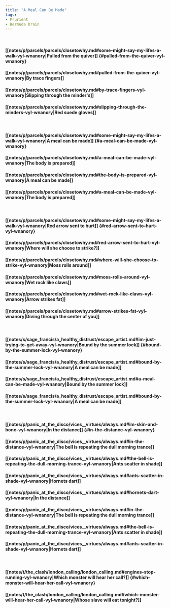 ```yaml
---
title: "A Meal Can Be Made"
tags:
- Prurient
- Bermuda Drain
---
```

&nbsp;
#### [[notes/p/parcels/parcels/closetowhy.md#some-might-say-my-lifes-a-walk-vyl-wnanory|Pulled from the quiver]] {#pulled-from-the-quiver-vyl-wnanory}
#### [[notes/p/parcels/parcels/closetowhy.md#pulled-from-the-quiver-vyl-wnanory|By trace fingers]]
#### [[notes/p/parcels/parcels/closetowhy.md#by-trace-fingers-vyl-wnanory|Slipping through the minder's]]
#### [[notes/p/parcels/parcels/closetowhy.md#slipping-through-the-minders-vyl-wnanory|Red suede gloves]]
&nbsp;
#### [[notes/p/parcels/parcels/closetowhy.md#some-might-say-my-lifes-a-walk-vyl-wnanory|A meal can be made]] {#a-meal-can-be-made-vyl-wnanory}
#### [[notes/p/parcels/parcels/closetowhy.md#a-meal-can-be-made-vyl-wnanory|The body is prepared]]
#### [[notes/p/parcels/parcels/closetowhy.md#the-body-is-prepared-vyl-wnanory|A meal can be made]]
#### [[notes/p/parcels/parcels/closetowhy.md#a-meal-can-be-made-vyl-wnanory|The body is prepared]]
&nbsp;
#### [[notes/p/parcels/parcels/closetowhy.md#some-might-say-my-lifes-a-walk-vyl-wnanory|Red arrow sent to hurt]] {#red-arrow-sent-to-hurt-vyl-wnanory}
#### [[notes/p/parcels/parcels/closetowhy.md#red-arrow-sent-to-hurt-vyl-wnanory|Where will she choose to strike?]]
#### [[notes/p/parcels/parcels/closetowhy.md#where-will-she-choose-to-strike-vyl-wnanory|Moss rolls around]]
#### [[notes/p/parcels/parcels/closetowhy.md#moss-rolls-around-vyl-wnanory|Wet rock like claws]]
#### [[notes/p/parcels/parcels/closetowhy.md#wet-rock-like-claws-vyl-wnanory|Arrow strikes fat]]
#### [[notes/p/parcels/parcels/closetowhy.md#arrow-strikes-fat-vyl-wnanory|Diving through the center of you]]
&nbsp;
#### [[notes/s/sage_francis/a_healthy_distrust/escape_artist.md#im-just-trying-to-get-away-vyl-wnanory|Bound by the summer lock]] {#bound-by-the-summer-lock-vyl-wnanory}
#### [[notes/s/sage_francis/a_healthy_distrust/escape_artist.md#bound-by-the-summer-lock-vyl-wnanory|A meal can be made]]
#### [[notes/s/sage_francis/a_healthy_distrust/escape_artist.md#a-meal-can-be-made-vyl-wnanory|Bound by the summer lock]]
#### [[notes/s/sage_francis/a_healthy_distrust/escape_artist.md#bound-by-the-summer-lock-vyl-wnanory|A meal can be made]]
&nbsp;
#### [[notes/p/panic_at_the_disco/vices__virtues/always.md#im-skin-and-bone-vyl-wnanory|In the distance]] {#in-the-distance-vyl-wnanory}
#### [[notes/p/panic_at_the_disco/vices__virtues/always.md#in-the-distance-vyl-wnanory|The bell is repeating the dull morning trance]]
#### [[notes/p/panic_at_the_disco/vices__virtues/always.md#the-bell-is-repeating-the-dull-morning-trance-vyl-wnanory|Ants scatter in shade]]
#### [[notes/p/panic_at_the_disco/vices__virtues/always.md#ants-scatter-in-shade-vyl-wnanory|Hornets dart]]
#### [[notes/p/panic_at_the_disco/vices__virtues/always.md#hornets-dart-vyl-wnanory|In the distance]]
#### [[notes/p/panic_at_the_disco/vices__virtues/always.md#in-the-distance-vyl-wnanory|The bell is repeating the dull morning trance]]
#### [[notes/p/panic_at_the_disco/vices__virtues/always.md#the-bell-is-repeating-the-dull-morning-trance-vyl-wnanory|Ants scatter in shade]]
#### [[notes/p/panic_at_the_disco/vices__virtues/always.md#ants-scatter-in-shade-vyl-wnanory|Hornets dart]]
&nbsp;
#### [[notes/t/the_clash/london_calling/london_calling.md#engines-stop-running-vyl-wnanory|Which monster will hear her call?]] {#which-monster-will-hear-her-call-vyl-wnanory}
#### [[notes/t/the_clash/london_calling/london_calling.md#which-monster-will-hear-her-call-vyl-wnanory|Whose slave will eat tonight?]]
